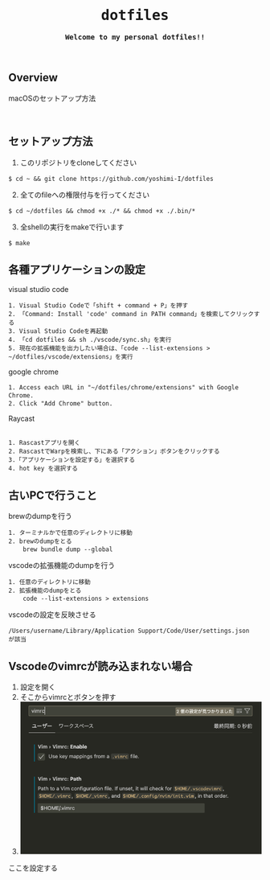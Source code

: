<div align="center">

<samp>

# dotfiles

**Welcome to my personal dotfiles!!**

</samp>

</div>

&emsp;
## Overview

macOSのセットアップ方法

&emsp;




## セットアップ方法

1. このリポジトリをcloneしてください

```shell
$ cd ~ && git clone https://github.com/yoshimi-I/dotfiles
```
2. 全てのfileへの権限付与を行ってください
```shell
$ cd ~/dotfiles && chmod +x ./* && chmod +x ./.bin/* 
```
3. 全shellの実行をmakeで行います

```shell
$ make
```

## 各種アプリケーションの設定

visual studio code

```
1. Visual Studio Codeで「shift + command + P」を押す
2. 「Command: Install 'code' command in PATH command」を検索してクリックする
3. Visual Studio Codeを再起動
4. 「cd dotfiles && sh ./vscode/sync.sh」を実行
5. 現在の拡張機能を出力したい場合は、「code --list-extensions > ~/dotfiles/vscode/extensions」を実行

```
google chrome

```
1. Access each URL in "~/dotfiles/chrome/extensions" with Google Chrome.
2. Click "Add Chrome" button.
```

Raycast
```

1. Rascastアプリを開く
2. RascastでWarpを検索し、下にある「アクション」ボタンをクリックする
3.「アプリケーションを設定する」を選択する
4. hot key を選択する
```

## 古いPCで行うこと
brewのdumpを行う
```
1. ターミナルかで任意のディレクトリに移動
2. brewのdumpをとる
    brew bundle dump --global
```

vscodeの拡張機能のdumpを行う
```
1. 任意のディレクトリに移動
2. 拡張機能のdumpをとる
    code --list-extensions > extensions
```
vscodeの設定を反映させる
```
/Users/username/Library/Application Support/Code/User/settings.json
が該当
```

## Vscodeのvimrcが読み込まれない場合
1. 設定を開く
2. そこからvimrcとボタンを押す
3. ![Alt text](image.png)

ここを設定する
